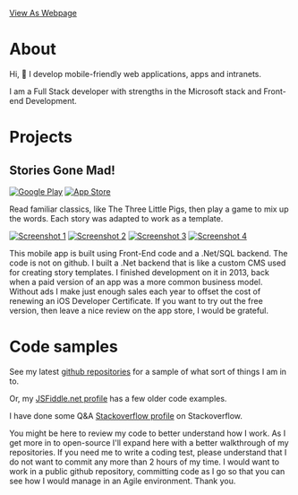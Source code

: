 [View As Webpage](https://bumbleb2na.github.io)

# About
  
Hi, 👋 I develop mobile-friendly web applications, apps and intranets.

I am a Full Stack developer with strengths in the Microsoft stack and Front-end Development.
  
# Projects

## Stories Gone Mad!

[![Google Play](https://developer.android.com/images/brand/en_generic_rgb_wo_45.png)](https://play.google.com/store/apps/details?id=com.BumbleB2na.StoriesGoneMad) [![App Store](http://mobilewebsmart.com/StoriesGoneMad/images/Download_on_the_App_Store_Badge_US-UK_135x40.svg)](https://apps.apple.com/us/app/stories-gone-mad/id724532866?ls=1)

Read familiar classics, like The Three Little Pigs, then play a game to mix up the words. Each story was adapted to work as a template.

[![Screenshot 1](http://mobilewebsmart.com/StoriesGoneMad/images/screens/480x800_screen1_t.png)](http://mobilewebsmart.com/StoriesGoneMad/images/screens/480x800_screen1.png)
[![Screenshot 2](http://mobilewebsmart.com/StoriesGoneMad/images/screens/480x800_screen2_t.png)](http://mobilewebsmart.com/StoriesGoneMad/images/screens/480x800_screen2.png)
[![Screenshot 3](http://mobilewebsmart.com/StoriesGoneMad/images/screens/480x800_screen3_t.png)](http://mobilewebsmart.com/StoriesGoneMad/images/screens/480x800_screen3.png)
[![Screenshot 4](http://mobilewebsmart.com/StoriesGoneMad/images/screens/480x800_screen4_t.png)](http://mobilewebsmart.com/StoriesGoneMad/images/screens/480x800_screen4.png)

This mobile app is built using Front-End code and a .Net/SQL backend. The code is not on github. I built a .Net backend that is like a custom CMS used for creating story templates. I finished development on it in 2013, back when a paid version of an app was a more common business model. Without ads I make just enough sales each year to offset the cost of renewing an iOS Developer Certificate. If you want to try out the free version, then leave a nice review on the app store, I would be grateful.

# Code samples
See my latest [github repositories](https://github.com/BumbleB2na?tab=repositories) for a sample of what sort of things I am in to.

Or, my [JSFiddle.net profile](https://jsfiddle.net/user/BumbleB2na/fiddles/) has a few older code examples.

I have done some Q&A [Stackoverflow profile](http://stackoverflow.com/users/285714/bumbleb2na) on Stackoverflow.

You might be here to review my code to better understand how I work. As I get more in to open-source I'll expand here with a better walkthrough of my repositories. If you need me to write a coding test, please understand that I do not want to commit any more than 2 hours of my time. I would want to work in a public github repository, committing code as I go so that you can see how I would manage in an Agile environment. Thank you.
